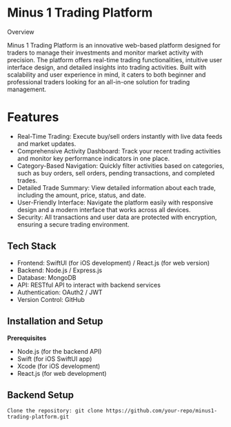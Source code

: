 # Minus 1 Trading Platform #
Overview

Minus 1 Trading Platform is an innovative web-based platform designed for traders to manage their investments and monitor market activity with precision. The platform offers real-time trading functionalities, intuitive user interface design, and detailed insights into trading activities. Built with scalability and user experience in mind, it caters to both beginner and professional traders looking for an all-in-one solution for trading management. 

# Features #

+ Real-Time Trading: Execute buy/sell orders instantly with live data feeds and market updates.
+ Comprehensive Activity Dashboard: Track your recent trading activities and monitor key performance indicators in one place.
+ Category-Based Navigation: Quickly filter activities based on categories, such as buy orders, sell orders, pending transactions, and completed trades.
+ Detailed Trade Summary: View detailed information about each trade, including the amount, price, status, and date.
+ User-Friendly Interface: Navigate the platform easily with responsive design and a modern interface that works across all devices.
+ Security: All transactions and user data are protected with encryption, ensuring a secure trading environment.
  
## Tech Stack ##
+ Frontend: SwiftUI (for iOS development) / React.js (for web version)
+ Backend: Node.js / Express.js
+ Database: MongoDB
+ API: RESTful API to interact with backend services
+ Authentication: OAuth2 / JWT
+ Version Control: GitHub

##  Installation and Setup ## 
**Prerequisites**
+ Node.js (for the backend API)
+ Swift (for iOS SwiftUI app)
+ Xcode (for iOS development)
+ React.js (for web development)

## Backend Setup ## 
`Clone the repository:
git clone https://github.com/your-repo/minus1-trading-platform.git 
`
